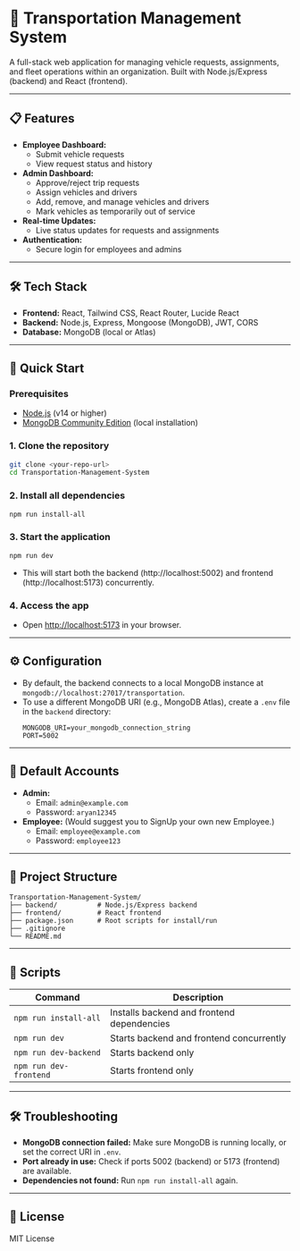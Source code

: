 # 🚗 Transportation Management System

A full-stack web application for managing vehicle requests, assignments, and fleet operations within an organization. Built with Node.js/Express (backend) and React (frontend).

---

## 📋 Features
- **Employee Dashboard:**
  - Submit vehicle requests
  - View request status and history
- **Admin Dashboard:**
  - Approve/reject trip requests
  - Assign vehicles and drivers
  - Add, remove, and manage vehicles and drivers
  - Mark vehicles as temporarily out of service
- **Real-time Updates:**
  - Live status updates for requests and assignments
- **Authentication:**
  - Secure login for employees and admins

---

## 🛠️ Tech Stack
- **Frontend:** React, Tailwind CSS, React Router, Lucide React
- **Backend:** Node.js, Express, Mongoose (MongoDB), JWT, CORS
- **Database:** MongoDB (local or Atlas)

---

## 🚀 Quick Start

### Prerequisites
- [Node.js](https://nodejs.org/) (v14 or higher)
- [MongoDB Community Edition](https://www.mongodb.com/try/download/community) (local installation)

### 1. Clone the repository
```bash
git clone <your-repo-url>
cd Transportation-Management-System
```

### 2. Install all dependencies
```bash
npm run install-all
```

### 3. Start the application
```bash
npm run dev
```
- This will start both the backend (http://localhost:5002) and frontend (http://localhost:5173) concurrently.

### 4. Access the app
- Open [http://localhost:5173](http://localhost:5173) in your browser.

---

## ⚙️ Configuration
- By default, the backend connects to a local MongoDB instance at `mongodb://localhost:27017/transportation`.
- To use a different MongoDB URI (e.g., MongoDB Atlas), create a `.env` file in the `backend` directory:
  ```env
  MONGODB_URI=your_mongodb_connection_string
  PORT=5002
  ```

---

## 👤 Default Accounts
- **Admin:**
  - Email: `admin@example.com`
  - Password: `aryan12345`
- **Employee:** (Would suggest you to SignUp your own new Employee.)
  - Email: `employee@example.com`
  - Password: `employee123`

---

## 📁 Project Structure
```
Transportation-Management-System/
├── backend/          # Node.js/Express backend
├── frontend/         # React frontend
├── package.json      # Root scripts for install/run
├── .gitignore
└── README.md
```

---

## 📝 Scripts
| Command                | Description                                      |
|------------------------|--------------------------------------------------|
| `npm run install-all`  | Installs backend and frontend dependencies       |
| `npm run dev`          | Starts backend and frontend concurrently         |
| `npm run dev-backend`  | Starts backend only                              |
| `npm run dev-frontend` | Starts frontend only                             |

---

## 🛠️ Troubleshooting
- **MongoDB connection failed:** Make sure MongoDB is running locally, or set the correct URI in `.env`.
- **Port already in use:** Check if ports 5002 (backend) or 5173 (frontend) are available.
- **Dependencies not found:** Run `npm run install-all` again.

---

## 📜 License
MIT License 
